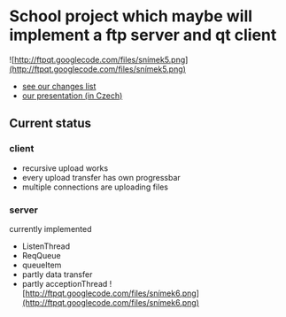 # School project which maybe will implement a ftp server and qt client #
![http://ftpqt.googlecode.com/files/snímek5.png](http://ftpqt.googlecode.com/files/snímek5.png)
  * [see our changes list](https://code.google.com/p/ftpqt/source/list)
  * [our presentation (in Czech)](http://ftpqt.googlecode.com/files/y36api-FTPserver2.pdf)
## Current status ##
### client ###
  * recursive upload works
  * every upload transfer has own progressbar
  * multiple connections are uploading files

### server ###
currently implemented
  * ListenThread
  * ReqQueue
  * queueItem
  * partly data transfer
  * partly acceptionThread
![http://ftpqt.googlecode.com/files/snímek6.png](http://ftpqt.googlecode.com/files/snímek6.png)